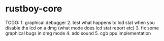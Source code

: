 # rustboy-core

TODO:
    1. graphical debugger
    2. test what happens to lcd stat when you disable the lcd on a dmg (what mode does lcd stat report etc)
    3. fix some graphical bugs in dmg mode
    4. add sound
    5. cgb ppu implementation
    
